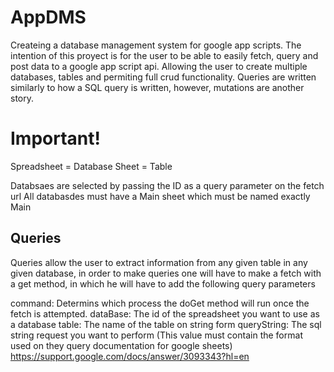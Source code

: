 # AppDMS

Createing a database management system for google app scripts. The intention of this proyect is for the user to be able to easily fetch, query and post data to a google app script api. Allowing the user to create multiple databases, tables and permiting full crud functionality. Queries are written similarly to how a SQL query is written, however, mutations are another story.

# Important!
Spreadsheet = Database 
Sheet = Table

Databsaes are selected by passing the ID as a query parameter on the fetch url
All databasdes must have a Main sheet which must be named exactly Main

## Queries

Queries allow the user to extract information from any given table in any given database, in order to make queries one will have to make a fetch with a get method, in which he will have to add the following query parameters

command: Determins which process the doGet method will run once the fetch is attempted.
dataBase: The id of the spreadsheet you want to use as a database
table: The name of the table on string form
queryString: The sql string request you want to perform (This value must contain the format used on they query documentation for google sheets) https://support.google.com/docs/answer/3093343?hl=en
